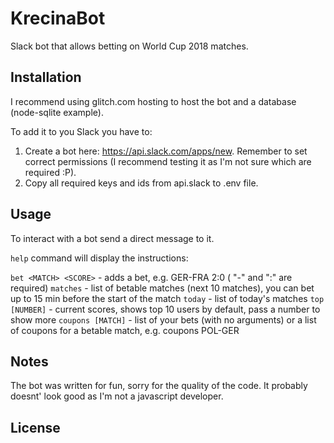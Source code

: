 # KrecinaBot

Slack bot that allows betting on World Cup 2018 matches. 

## Installation
I recommend using glitch.com hosting to host the bot and a database (node-sqlite example).

To add it to you Slack you have to:
1. Create a bot here: https://api.slack.com/apps/new. Remember to set correct permissions (I recommend testing it as I'm not sure which are required :P). 
2. Copy all required keys and ids from api.slack to .env file.

## Usage

To interact with a bot send a direct message to it.

`help` command will display the instructions:

`bet <MATCH> <SCORE>` - adds a bet, e.g. GER-FRA 2:0 ( \"-\" and \":\" are required)
`matches` - list of betable matches (next 10 matches), you can bet up to 15 min before the start of the match
`today` - list of today's matches
`top [NUMBER]` - current scores, shows top 10 users by default, pass a number to show more
`coupons [MATCH]` - list of your bets (with no arguments) or a list of coupons for a betable match, e.g. coupons POL-GER

## Notes
The bot was written for fun, sorry for the quality of the code. It probably doesnt' look good as I'm not a javascript developer.

## License


